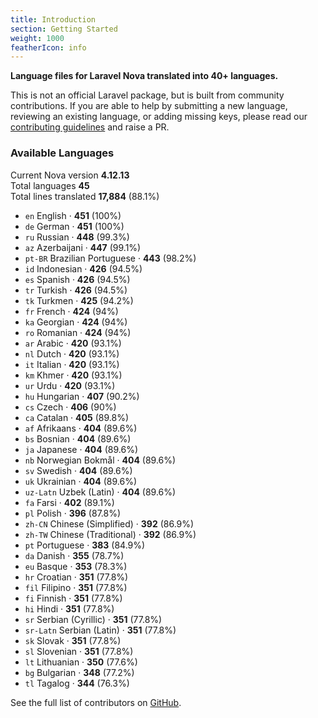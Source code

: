 ```yaml
---
title: Introduction
section: Getting Started
weight: 1000
featherIcon: info
---
```


**Language files for Laravel Nova translated into 40+ languages.**

This is not an official Laravel package, but is built from community contributions. If you are able to help by submitting a new language, reviewing an existing language, or adding missing keys, please read our [contributing guidelines]({{base}}/{{version}}/contributing) and raise a PR.

### Available Languages

Current Nova version **4.12.13**  
Total languages **45**  
Total lines translated **17,884** (88.1%)

* `en` English &middot; **451** (100%)
* `de` German &middot; **451** (100%)
* `ru` Russian &middot; **448** (99.3%)
* `az` Azerbaijani &middot; **447** (99.1%)
* `pt‑BR` Brazilian Portuguese &middot; **443** (98.2%)
* `id` Indonesian &middot; **426** (94.5%)
* `es` Spanish &middot; **426** (94.5%)
* `tr` Turkish &middot; **426** (94.5%)
* `tk` Turkmen &middot; **425** (94.2%)
* `fr` French &middot; **424** (94%)
* `ka` Georgian &middot; **424** (94%)
* `ro` Romanian &middot; **424** (94%)
* `ar` Arabic &middot; **420** (93.1%)
* `nl` Dutch &middot; **420** (93.1%)
* `it` Italian &middot; **420** (93.1%)
* `km` Khmer &middot; **420** (93.1%)
* `ur` Urdu &middot; **420** (93.1%)
* `hu` Hungarian &middot; **407** (90.2%)
* `cs` Czech &middot; **406** (90%)
* `ca` Catalan &middot; **405** (89.8%)
* `af` Afrikaans &middot; **404** (89.6%)
* `bs` Bosnian &middot; **404** (89.6%)
* `ja` Japanese &middot; **404** (89.6%)
* `nb` Norwegian Bokmål &middot; **404** (89.6%)
* `sv` Swedish &middot; **404** (89.6%)
* `uk` Ukrainian &middot; **404** (89.6%)
* `uz‑Latn` Uzbek (Latin) &middot; **404** (89.6%)
* `fa` Farsi &middot; **402** (89.1%)
* `pl` Polish &middot; **396** (87.8%)
* `zh‑CN` Chinese (Simplified) &middot; **392** (86.9%)
* `zh‑TW` Chinese (Traditional) &middot; **392** (86.9%)
* `pt` Portuguese &middot; **383** (84.9%)
* `da` Danish &middot; **355** (78.7%)
* `eu` Basque &middot; **353** (78.3%)
* `hr` Croatian &middot; **351** (77.8%)
* `fil` Filipino &middot; **351** (77.8%)
* `fi` Finnish &middot; **351** (77.8%)
* `hi` Hindi &middot; **351** (77.8%)
* `sr` Serbian (Cyrillic) &middot; **351** (77.8%)
* `sr‑Latn` Serbian (Latin) &middot; **351** (77.8%)
* `sk` Slovak &middot; **351** (77.8%)
* `sl` Slovenian &middot; **351** (77.8%)
* `lt` Lithuanian &middot; **350** (77.6%)
* `bg` Bulgarian &middot; **348** (77.2%)
* `tl` Tagalog &middot; **344** (76.3%)

See the full list of contributors on [GitHub](https://github.com/coderello/laravel-nova-lang#available-languages).
